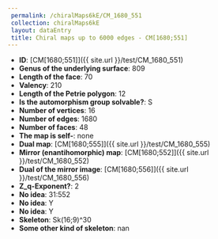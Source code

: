 ```yaml
--- 
 permalink: /chiralMaps6kE/CM_1680_551 
 collection: chiralMaps6kE
 layout: dataEntry
 title: Chiral maps up to 6000 edges - CM[1680;551]
---
```


- **ID**: [CM[1680;551]]({{ site.url }}/test/CM_1680_551)
- **Genus of the underlying surface**: 809
- **Length of the face**: 70
- **Valency**: 210
- **Length of the Petrie polygon**: 12
- **Is the automorphism group solvable?**: S
- **Number of vertices**: 16
- **Number of edges**: 1680
- **Number of faces**: 48
- **The map is self-**: none
- **Dual map**: [CM[1680;555]]({{ site.url }}/test/CM_1680_555)
- **Mirror (enantihomorphic) map**: [CM[1680;552]]({{ site.url }}/test/CM_1680_552)
- **Dual of the mirror image**: [CM[1680;556]]({{ site.url }}/test/CM_1680_556)
- **Z_q-Exponent?**: 2
- **No idea**:  31:552
- **No idea**: Y
- **No idea**: Y
- **Skeleton**: Sk(16;9)^30
- **Some other kind of skeleton**: nan
